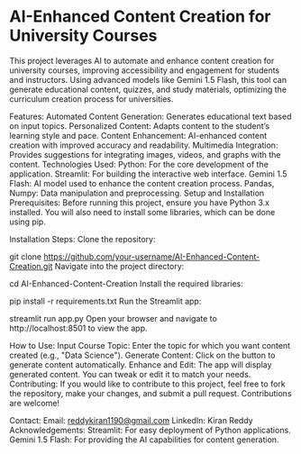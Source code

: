 # AI-Enhanced Content Creation for University Courses
This project leverages AI to automate and enhance content creation for university courses, improving accessibility and engagement for students and instructors. Using advanced models like Gemini 1.5 Flash, this tool can generate educational content, quizzes, and study materials, optimizing the curriculum creation process for universities.

Features:
Automated Content Generation: Generates educational text based on input topics.
Personalized Content: Adapts content to the student’s learning style and pace.
Content Enhancement: AI-enhanced content creation with improved accuracy and readability.
Multimedia Integration: Provides suggestions for integrating images, videos, and graphs with the content.
Technologies Used:
Python: For the core development of the application.
Streamlit: For building the interactive web interface.
Gemini 1.5 Flash: AI model used to enhance the content creation process.
Pandas, Numpy: Data manipulation and preprocessing.
Setup and Installation
Prerequisites:
Before running this project, ensure you have Python 3.x installed. You will also need to install some libraries, which can be done using pip.

Installation Steps:
Clone the repository:

git clone https://github.com/your-username/AI-Enhanced-Content-Creation.git
Navigate into the project directory:

cd AI-Enhanced-Content-Creation
Install the required libraries:

pip install -r requirements.txt
Run the Streamlit app:

streamlit run app.py
Open your browser and navigate to http://localhost:8501 to view the app.

How to Use:
Input Course Topic: Enter the topic for which you want content created (e.g., "Data Science").
Generate Content: Click on the button to generate content automatically.
Enhance and Edit: The app will display generated content. You can tweak or edit it to match your needs.
Contributing:
If you would like to contribute to this project, feel free to fork the repository, make your changes, and submit a pull request. Contributions are welcome!

Contact:
Email: reddykiran1190@gmail.com
LinkedIn: Kiran Reddy
Acknowledgements:
Streamlit: For easy deployment of Python applications.
Gemini 1.5 Flash: For providing the AI capabilities for content generation.
